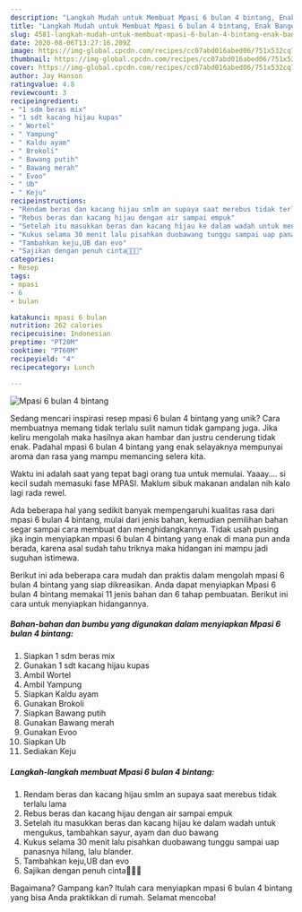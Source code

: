 ```yaml
---
description: "Langkah Mudah untuk Membuat Mpasi 6 bulan 4 bintang, Enak Banget"
title: "Langkah Mudah untuk Membuat Mpasi 6 bulan 4 bintang, Enak Banget"
slug: 4581-langkah-mudah-untuk-membuat-mpasi-6-bulan-4-bintang-enak-banget
date: 2020-08-06T13:27:16.209Z
image: https://img-global.cpcdn.com/recipes/cc07abd016abed06/751x532cq70/mpasi-6-bulan-4-bintang-foto-resep-utama.jpg
thumbnail: https://img-global.cpcdn.com/recipes/cc07abd016abed06/751x532cq70/mpasi-6-bulan-4-bintang-foto-resep-utama.jpg
cover: https://img-global.cpcdn.com/recipes/cc07abd016abed06/751x532cq70/mpasi-6-bulan-4-bintang-foto-resep-utama.jpg
author: Jay Hanson
ratingvalue: 4.8
reviewcount: 3
recipeingredient:
- "1 sdm beras mix"
- "1 sdt kacang hijau kupas"
- " Wortel"
- " Yampung"
- " Kaldu ayam"
- " Brokoli"
- " Bawang putih"
- " Bawang merah"
- " Evoo"
- " Ub"
- " Keju"
recipeinstructions:
- "Rendam beras dan kacang hijau smlm an supaya saat merebus tidak terlalu lama"
- "Rebus beras dan kacang hijau dengan air sampai empuk"
- "Setelah itu masukkan beras dan kacang hijau ke dalam wadah untuk mengukus, tambahkan sayur, ayam dan duo bawang"
- "Kukus selama 30 menit lalu pisahkan duobawang tunggu sampai uap panasnya hilang, lalu blander."
- "Tambahkan keju,UB dan evo"
- "Sajikan dengan penuh cinta🥰🥰🥰"
categories:
- Resep
tags:
- mpasi
- 6
- bulan

katakunci: mpasi 6 bulan 
nutrition: 262 calories
recipecuisine: Indonesian
preptime: "PT20M"
cooktime: "PT60M"
recipeyield: "4"
recipecategory: Lunch

---
```



![Mpasi 6 bulan 4 bintang](https://img-global.cpcdn.com/recipes/cc07abd016abed06/751x532cq70/mpasi-6-bulan-4-bintang-foto-resep-utama.jpg)

Sedang mencari inspirasi resep mpasi 6 bulan 4 bintang yang unik? Cara membuatnya memang tidak terlalu sulit namun tidak gampang juga. Jika keliru mengolah maka hasilnya akan hambar dan justru cenderung tidak enak. Padahal mpasi 6 bulan 4 bintang yang enak selayaknya mempunyai aroma dan rasa yang mampu memancing selera kita.

Waktu ini adalah saat yang tepat bagi orang tua untuk memulai. Yaaay…. si kecil sudah memasuki fase MPASI. Maklum sibuk makanan andalan nih kalo lagi rada rewel.

Ada beberapa hal yang sedikit banyak mempengaruhi kualitas rasa dari mpasi 6 bulan 4 bintang, mulai dari jenis bahan, kemudian pemilihan bahan segar sampai cara membuat dan menghidangkannya. Tidak usah pusing jika ingin menyiapkan mpasi 6 bulan 4 bintang yang enak di mana pun anda berada, karena asal sudah tahu triknya maka hidangan ini mampu jadi suguhan istimewa.


Berikut ini ada beberapa cara mudah dan praktis dalam mengolah mpasi 6 bulan 4 bintang yang siap dikreasikan. Anda dapat menyiapkan Mpasi 6 bulan 4 bintang memakai 11 jenis bahan dan 6 tahap pembuatan. Berikut ini cara untuk menyiapkan hidangannya.

<!--inarticleads1-->

##### Bahan-bahan dan bumbu yang digunakan dalam menyiapkan Mpasi 6 bulan 4 bintang:

1. Siapkan 1 sdm beras mix
1. Gunakan 1 sdt kacang hijau kupas
1. Ambil  Wortel
1. Ambil  Yampung
1. Siapkan  Kaldu ayam
1. Gunakan  Brokoli
1. Siapkan  Bawang putih
1. Gunakan  Bawang merah
1. Gunakan  Evoo
1. Siapkan  Ub
1. Sediakan  Keju




<!--inarticleads2-->

##### Langkah-langkah membuat Mpasi 6 bulan 4 bintang:

1. Rendam beras dan kacang hijau smlm an supaya saat merebus tidak terlalu lama
1. Rebus beras dan kacang hijau dengan air sampai empuk
1. Setelah itu masukkan beras dan kacang hijau ke dalam wadah untuk mengukus, tambahkan sayur, ayam dan duo bawang
1. Kukus selama 30 menit lalu pisahkan duobawang tunggu sampai uap panasnya hilang, lalu blander.
1. Tambahkan keju,UB dan evo
1. Sajikan dengan penuh cinta🥰🥰🥰




Bagaimana? Gampang kan? Itulah cara menyiapkan mpasi 6 bulan 4 bintang yang bisa Anda praktikkan di rumah. Selamat mencoba!
